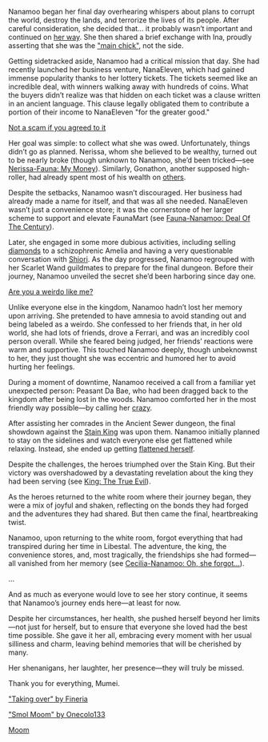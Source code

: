 Nanamoo began her final day overhearing whispers about plans to corrupt the world, destroy the lands, and terrorize the lives of its people. After careful consideration, she decided that… it probably wasn’t important and continued on [her way](https://www.youtube.com/live/oq_4QZacuso?feature=shared\&t=216). She then shared a brief exchange with Ina, proudly asserting that she was the ["main chick"](https://www.youtube.com/live/oq_4QZacuso?feature=shared\&t=385), not the side.

Getting sidetracked aside, Nanamoo had a critical mission that day. She had recently launched her business venture, NanaEleven, which had gained immense popularity thanks to her lottery tickets. The tickets seemed like an incredible deal, with winners walking away with hundreds of coins. What the buyers didn’t realize was that hidden on each ticket was a clause written in an ancient language. This clause legally obligated them to contribute a portion of their income to NanaEleven "for the greater good."

[Not a scam if you agreed to it](#embed:https://www.youtube.com/embed/oq_4QZacuso?si=jke3kI6TUf59Ttxl\&start=688)

Her goal was simple: to collect what she was owed. Unfortunately, things didn’t go as planned. Nerissa, whom she believed to be wealthy, turned out to be nearly broke (though unknown to Nanamoo, she’d been tricked—see [Nerissa-Fauna: My Money](#edge:fauna-nerissa)). Similarly, Gonathon, another supposed high-roller, had already spent most of his wealth on [others](https://www.youtube.com/live/oq_4QZacuso?feature=shared\&t=2891).

Despite the setbacks, Nanamoo wasn’t discouraged. Her business had already made a name for itself, and that was all she needed. NanaEleven wasn’t just a convenience store; it was the cornerstone of her larger scheme to support and elevate FaunaMart (see [Fauna-Nanamoo: Deal Of The Century](#edge:moom-fauna)).

Later, she engaged in some more dubious activities, including selling [diamonds](https://www.youtube.com/live/oq_4QZacuso?feature=shared\&t=2154) to a schizophrenic Amelia and having a very questionable conversation with [Shiori](https://www.youtube.com/live/oq_4QZacuso?feature=shared\&t=5064). As the day progressed, Nanamoo regrouped with her Scarlet Wand guildmates to prepare for the final dungeon. Before their journey, Nanamoo unveiled the secret she’d been harboring since day one.

[Are you a weirdo like me?](#embed:https://www.youtube.com/embed/oq_4QZacuso?si=aVeTrVzPX1DOUhMb\&start=3518)

Unlike everyone else in the kingdom, Nanamoo hadn’t lost her memory upon arriving. She pretended to have amnesia to avoid standing out and being labeled as a weirdo. She confessed to her friends that, in her old world, she had lots of friends, drove a Ferrari, and was an incredibly cool person overall. While she feared being judged, her friends’ reactions were warm and supportive. This touched Nanamoo deeply, though unbeknownst to her, they just thought she was eccentric and humored her to avoid hurting her feelings.

During a moment of downtime, Nanamoo received a call from a familiar yet unexpected person: Peasant Da Bae, who had been dragged back to the kingdom after being lost in the woods. Nanamoo comforted her in the most friendly way possible—by calling her [crazy](https://www.youtube.com/live/oq_4QZacuso?feature=shared\&t=4574).

After assisting her comrades in the Ancient Sewer dungeon, the final showdown against the [Stain King](https://www.youtube.com/live/oq_4QZacuso?feature=shared\&t=7584) was upon them. Nanamoo initially planned to stay on the sidelines and watch everyone else get flattened while relaxing. Instead, she ended up getting [flattened herself](https://www.youtube.com/live/oq_4QZacuso?feature=shared\&t=8078).

Despite the challenges, the heroes triumphed over the Stain King. But their victory was overshadowed by a devastating revelation about the king they had been serving (see [King: The True Evil](#node:king-of-libestal)).

As the heroes returned to the white room where their journey began, they were a mix of joyful and shaken, reflecting on the bonds they had forged and the adventures they had shared. But then came the final, heartbreaking twist.

Nanamoo, upon returning to the white room, forgot everything that had transpired during her time in Libestal. The adventure, the king, the convenience stores, and, most tragically, the friendships she had formed—all vanished from her memory (see [Cecilia-Nanamoo: Oh, she forgot...](#edge:moom-cecilia)).

...

And as much as everyone would love to see her story continue, it seems that Nanamoo’s journey ends here—at least for now.  

Despite her circumstances, her health, she pushed herself beyond her limits—not just for herself, but to ensure that everyone she loved had the best time possible. She gave it her all, embracing every moment with her usual silliness and charm, leaving behind memories that will be cherished by many.  

Her shenanigans, her laughter, her presence—they will truly be missed.  

Thank you for everything, Mumei.

["Taking over" by Fineria](https://x.com/Fineria_/status/1902555962864751092)

["Smol Moom" by Onecolo133](https://x.com/Onecolo133/status/1902225836020744442)

[Moom](#easter:moom)